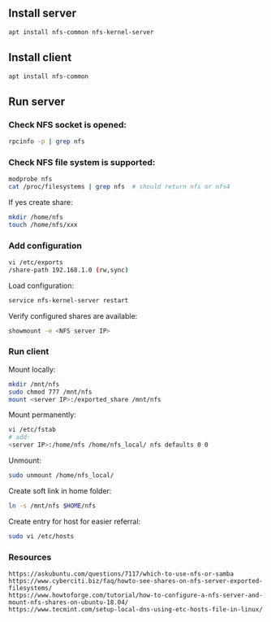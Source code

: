 ## Install server
```bash
apt install nfs-common nfs-kernel-server
```
## Install client
```bash
apt install nfs-common 
```
## Run server
### Check NFS socket is opened:
```bash
rpcinfo -p | grep nfs
```
### Check NFS file system is supported:
```bash
modprobe nfs
cat /proc/filesystems | grep nfs  # should return nfs or nfs4
```
If yes create share:
```bash
mkdir /home/nfs
touch /home/nfs/xxx
```
### Add configuration
```bash
vi /etc/exports
/share-path 192.168.1.0 (rw,sync)
```
Load configuration:
```bash
service nfs-kernel-server restart
```
Verify configured shares are available:
```bash
showmount -e <NFS server IP>
```
### Run client
Mount locally:
```bash
mkdir /mnt/nfs 
sudo chmod 777 /mnt/nfs
mount <server IP>:/exported_share /mnt/nfs
```
Mount permanently:
```bash
vi /etc/fstab
# add:
<server IP>:/home/nfs /home/nfs_local/ nfs defaults 0 0 
```

Unmount:
```bash
sudo unmount /home/nfs_local/
```
Create soft link in home folder:
```bash
ln -s /mnt/nfs $HOME/nfs
```

Create entry for host for easier referral:
```bash
sudo vi /etc/hosts
```

### Resources
```
https://askubuntu.com/questions/7117/which-to-use-nfs-or-samba
https://www.cyberciti.biz/faq/howto-see-shares-on-nfs-server-exported-filesystems/
https://www.howtoforge.com/tutorial/how-to-configure-a-nfs-server-and-mount-nfs-shares-on-ubuntu-18.04/
https://www.tecmint.com/setup-local-dns-using-etc-hosts-file-in-linux/
```
